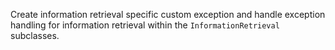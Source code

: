 Create information retrieval specific custom exception and handle exception handling for information retrieval within the `InformationRetrieval` subclasses.
